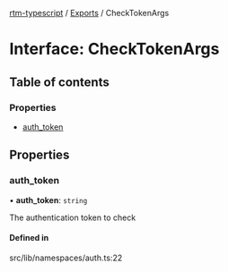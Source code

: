 [rtm-typescript](../README.md) / [Exports](../modules.md) / CheckTokenArgs

# Interface: CheckTokenArgs

## Table of contents

### Properties

- [auth\_token](CheckTokenArgs.md#auth_token)

## Properties

### auth\_token

• **auth\_token**: `string`

The authentication token to check

#### Defined in

src/lib/namespaces/auth.ts:22
